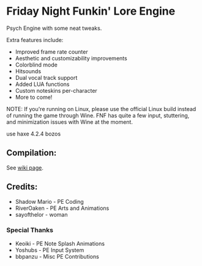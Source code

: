 # Friday Night Funkin' Lore Engine
Psych Engine with some neat tweaks.

Extra features include:
- Improved frame rate counter
- Aesthetic and customizability improvements
- Colorblind mode
- Hitsounds
- Dual vocal track support
- Added LUA functions
- Custom noteskins per-character
- More to come!

NOTE: If you're running on Linux, please use the official Linux build instead of running the game through Wine. FNF has quite a few input, stuttering, and minimization issues with Wine at the moment.

use haxe 4.2.4 bozos
## Compilation:
See [wiki page](https://github.com/sayofthelor/lore-engine/wiki/How-to-compile-Lore-Engine).
## Credits:
* Shadow Mario - PE Coding
* RiverOaken - PE Arts and Animations
* sayofthelor - woman
### Special Thanks
* Keoiki - PE Note Splash Animations
* Yoshubs - PE Input System
* bbpanzu - Misc PE Contributions
